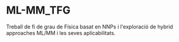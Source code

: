 # ML-MM_TFG
Treball de fi de grau de Física basat en NNPs i l'exploració de hybrid approaches ML/MM i les seves aplicabilitats.
